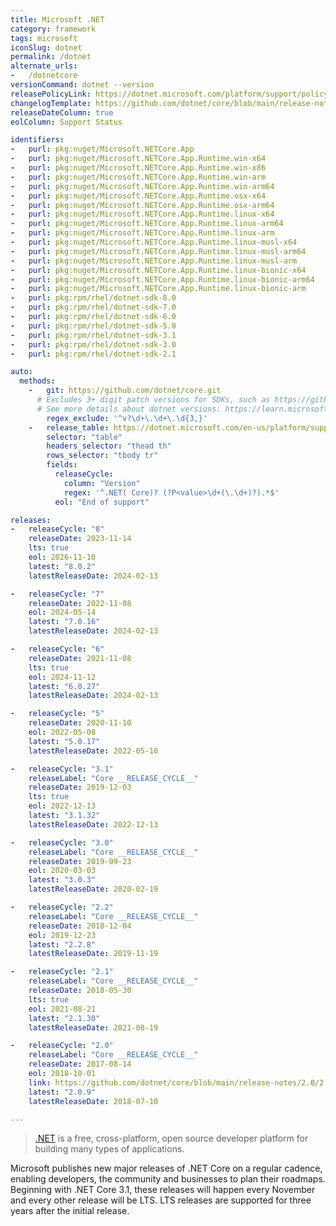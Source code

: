 ```yaml
---
title: Microsoft .NET
category: framework
tags: microsoft
iconSlug: dotnet
permalink: /dotnet
alternate_urls:
-   /dotnetcore
versionCommand: dotnet --version
releasePolicyLink: https://dotnet.microsoft.com/platform/support/policy/dotnet-core
changelogTemplate: https://github.com/dotnet/core/blob/main/release-notes/{{"__LATEST__"|split:'.'|slice:0,2|join:'.'}}/__LATEST__/__LATEST__.md
releaseDateColumn: true
eolColumn: Support Status

identifiers:
-   purl: pkg:nuget/Microsoft.NETCore.App
-   purl: pkg:nuget/Microsoft.NETCore.App.Runtime.win-x64
-   purl: pkg:nuget/Microsoft.NETCore.App.Runtime.win-x86
-   purl: pkg:nuget/Microsoft.NETCore.App.Runtime.win-arm
-   purl: pkg:nuget/Microsoft.NETCore.App.Runtime.win-arm64
-   purl: pkg:nuget/Microsoft.NETCore.App.Runtime.osx-x64
-   purl: pkg:nuget/Microsoft.NETCore.App.Runtime.osx-arm64
-   purl: pkg:nuget/Microsoft.NETCore.App.Runtime.linux-x64
-   purl: pkg:nuget/Microsoft.NETCore.App.Runtime.linux-arm64
-   purl: pkg:nuget/Microsoft.NETCore.App.Runtime.linux-arm
-   purl: pkg:nuget/Microsoft.NETCore.App.Runtime.linux-musl-x64
-   purl: pkg:nuget/Microsoft.NETCore.App.Runtime.linux-musl-arm64
-   purl: pkg:nuget/Microsoft.NETCore.App.Runtime.linux-musl-arm
-   purl: pkg:nuget/Microsoft.NETCore.App.Runtime.linux-bionic-x64
-   purl: pkg:nuget/Microsoft.NETCore.App.Runtime.linux-bionic-arm64
-   purl: pkg:nuget/Microsoft.NETCore.App.Runtime.linux-bionic-arm
-   purl: pkg:rpm/rhel/dotnet-sdk-8.0
-   purl: pkg:rpm/rhel/dotnet-sdk-7.0
-   purl: pkg:rpm/rhel/dotnet-sdk-6.0
-   purl: pkg:rpm/rhel/dotnet-sdk-5.0
-   purl: pkg:rpm/rhel/dotnet-sdk-3.1
-   purl: pkg:rpm/rhel/dotnet-sdk-3.0
-   purl: pkg:rpm/rhel/dotnet-sdk-2.1

auto:
  methods:
    -   git: https://github.com/dotnet/core.git
      # Excludes 3+ digit patch versions for SDKs, such as https://github.com/dotnet/core/releases/tag/v3.1.201,
      # See more details about dotnet versions: https://learn.microsoft.com/dotnet/core/versions/
        regex_exclude: '^v?\d+\.\d+\.\d{3,}'
    -   release_table: https://dotnet.microsoft.com/en-us/platform/support/policy/dotnet-core
        selector: "table"
        headers_selector: "thead th"
        rows_selector: "tbody tr"
        fields:
          releaseCycle:
            column: "Version"
            regex: '^.NET( Core)? (?P<value>\d+(\.\d+)?).*$'
          eol: "End of support"

releases:
-   releaseCycle: "8"
    releaseDate: 2023-11-14
    lts: true
    eol: 2026-11-10
    latest: "8.0.2"
    latestReleaseDate: 2024-02-13

-   releaseCycle: "7"
    releaseDate: 2022-11-08
    eol: 2024-05-14
    latest: "7.0.16"
    latestReleaseDate: 2024-02-13

-   releaseCycle: "6"
    releaseDate: 2021-11-08
    lts: true
    eol: 2024-11-12
    latest: "6.0.27"
    latestReleaseDate: 2024-02-13

-   releaseCycle: "5"
    releaseDate: 2020-11-10
    eol: 2022-05-08
    latest: "5.0.17"
    latestReleaseDate: 2022-05-10

-   releaseCycle: "3.1"
    releaseLabel: "Core __RELEASE_CYCLE__"
    releaseDate: 2019-12-03
    lts: true
    eol: 2022-12-13
    latest: "3.1.32"
    latestReleaseDate: 2022-12-13

-   releaseCycle: "3.0"
    releaseLabel: "Core __RELEASE_CYCLE__"
    releaseDate: 2019-09-23
    eol: 2020-03-03
    latest: "3.0.3"
    latestReleaseDate: 2020-02-19

-   releaseCycle: "2.2"
    releaseLabel: "Core __RELEASE_CYCLE__"
    releaseDate: 2018-12-04
    eol: 2019-12-23
    latest: "2.2.8"
    latestReleaseDate: 2019-11-19

-   releaseCycle: "2.1"
    releaseLabel: "Core __RELEASE_CYCLE__"
    releaseDate: 2018-05-30
    lts: true
    eol: 2021-08-21
    latest: "2.1.30"
    latestReleaseDate: 2021-08-19

-   releaseCycle: "2.0"
    releaseLabel: "Core __RELEASE_CYCLE__"
    releaseDate: 2017-08-14
    eol: 2018-10-01
    link: https://github.com/dotnet/core/blob/main/release-notes/2.0/2.0.9.md
    latest: "2.0.9"
    latestReleaseDate: 2018-07-10

---
```


> [.NET](https://dotnet.microsoft.com/) is a free, cross-platform, open source developer platform
> for building many types of applications.

Microsoft publishes new major releases of .NET Core on a regular cadence, enabling developers, the
community and businesses to plan their roadmaps. Beginning with .NET Core 3.1, these releases will
happen every November and every other release will be LTS. LTS releases are supported for three
years after the initial release.
